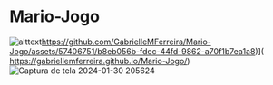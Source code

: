 # Mario-Jogo





![alttext]([imageurl](https://github.com/GabrielleMFerreira/Mario-Jogo/assets/57406751/b8eb056b-fdec-44fd-9862-a70f1b7ea1a8))https://github.com/GabrielleMFerreira/Mario-Jogo/assets/57406751/b8eb056b-fdec-44fd-9862-a70f1b7ea1a8)]( https://gabriellemferreira.github.io/Mario-Jogo/)
![Captura de tela 2024-01-30 205624](https://github.com/GabrielleMFerreira/Mario-Jogo/assets/57406751/9b3f98c4-0f54-4d2c-a638-bf2c7853cc34)
